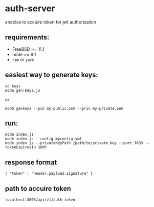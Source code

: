 # auth-server

enables to accuire token for jwt authorization

## requirements:

- FreeBSD >= 11.1
- node >= 9.1
- `npm` or `yarn`

## easiest way to generate keys:
```
cd keys
node gen-keys.js
```

or

```
node genkeys --pub my-public.pem --priv my-private.pem
```
## run:

```
node index.js
node index.js --config myconfig.yml
node index.js --privateKeyPath /path/to/private.key --port 3003 --tokenExpiresIn 100h
```
## response format

```
{ "token" : "header.payload.signature" }

```

## path to accuire token

```
localhost:3003/api/v1/auth-token
```

